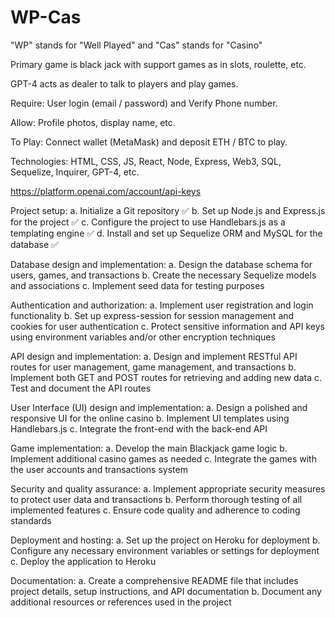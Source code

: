 # WP-Cas

"WP" stands for "Well Played" and "Cas" stands for "Casino" 

Primary game is black jack with support games as in slots, roulette, etc.

GPT-4 acts as dealer to talk to players and play games.

Require: User login (email / password) and Verify Phone number. 

Allow: Profile photos, display name, etc.

To Play: Connect wallet (MetaMask) and deposit ETH / BTC to play.

Technologies: HTML, CSS, JS, React, Node, Express, Web3, SQL, Sequelize, Inquirer, GPT-4, etc.

https://platform.openai.com/account/api-keys

Project setup:
a. Initialize a Git repository ✅
b. Set up Node.js and Express.js for the project ✅
c. Configure the project to use Handlebars.js as a templating engine ✅
d. Install and set up Sequelize ORM and MySQL for the database ✅

Database design and implementation:
a. Design the database schema for users, games, and transactions
b. Create the necessary Sequelize models and associations
c. Implement seed data for testing purposes

Authentication and authorization:
a. Implement user registration and login functionality
b. Set up express-session for session management and cookies for user authentication
c. Protect sensitive information and API keys using environment variables and/or other encryption techniques

API design and implementation:
a. Design and implement RESTful API routes for user management, game management, and transactions
b. Implement both GET and POST routes for retrieving and adding new data
c. Test and document the API routes

User Interface (UI) design and implementation:
a. Design a polished and responsive UI for the online casino
b. Implement UI templates using Handlebars.js
c. Integrate the front-end with the back-end API

Game implementation:
a. Develop the main Blackjack game logic
b. Implement additional casino games as needed
c. Integrate the games with the user accounts and transactions system

Security and quality assurance:
a. Implement appropriate security measures to protect user data and transactions
b. Perform thorough testing of all implemented features
c. Ensure code quality and adherence to coding standards

Deployment and hosting:
a. Set up the project on Heroku for deployment
b. Configure any necessary environment variables or settings for deployment
c. Deploy the application to Heroku

Documentation:
a. Create a comprehensive README file that includes project details, setup instructions, and API documentation
b. Document any additional resources or references used in the project

